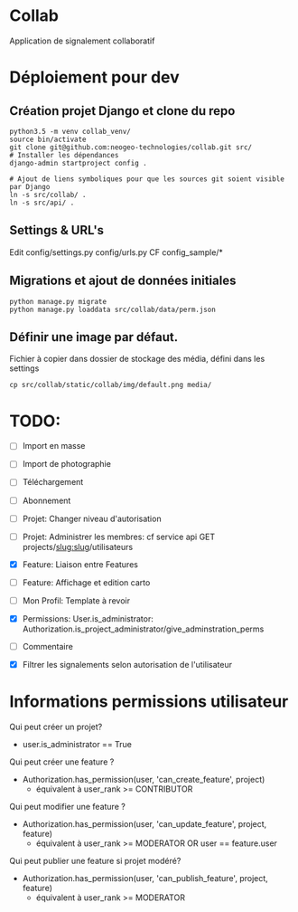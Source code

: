 # Collab

Application de signalement collaboratif

# Déploiement pour dev

## Création projet Django et clone du repo
```shell
python3.5 -m venv collab_venv/
source bin/activate
git clone git@github.com:neogeo-technologies/collab.git src/
# Installer les dépendances
django-admin startproject config .

# Ajout de liens symboliques pour que les sources git soient visible par Django
ln -s src/collab/ .
ln -s src/api/ .
```

## Settings & URL's
Edit config/settings.py config/urls.py CF config_sample/*

## Migrations et ajout de données initiales

```shell
python manage.py migrate
python manage.py loaddata src/collab/data/perm.json
```

## Définir une image par défaut.
Fichier à copier dans dossier de stockage des média, défini dans les settings
```
cp src/collab/static/collab/img/default.png media/
```

# TODO:
- [ ] Import en masse
- [ ] Import de photographie
- [ ] Téléchargement
- [ ] Abonnement
- [ ] Projet: Changer niveau d'autorisation
- [ ] Projet: Administrer les membres: cf service api GET projects/<slug:slug>/utilisateurs
- [x] Feature: Liaison entre Features
- [ ] Feature: Affichage et edition carto
- [ ] Mon Profil: Template à revoir
- [x] Permissions: User.is_administrator: Authorization.is_project_administrator/give_adminstration_perms
- [ ] Commentaire
- [x] Filtrer les signalements selon autorisation de l'utilisateur


# Informations permissions utilisateur

Qui peut créer un projet?
  - user.is_administrator == True

Qui peut créer une feature ?
  - Authorization.has_permission(user, 'can_create_feature', project)
    - équivalent à user_rank >= CONTRIBUTOR

Qui peut modifier une feature ?
  - Authorization.has_permission(user, 'can_update_feature', project, feature)
    - équivalent à user_rank >= MODERATOR OR user == feature.user

Qui peut publier une feature si projet modéré?
  - Authorization.has_permission(user, 'can_publish_feature', project, feature)
    - équivalent à user_rank >= MODERATOR
